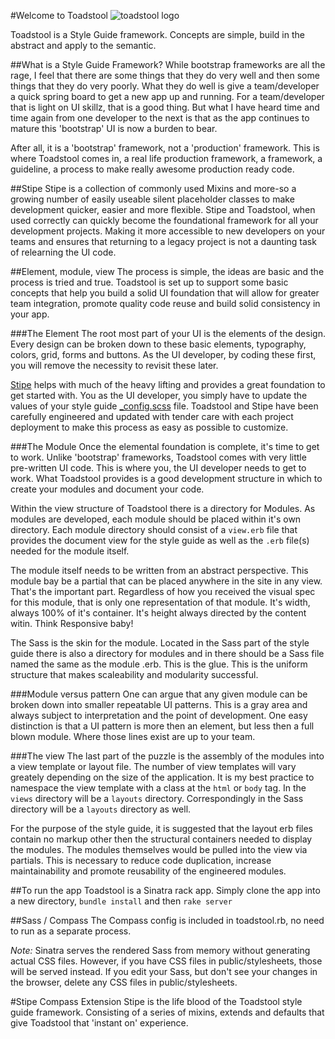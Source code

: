 #Welcome to Toadstool
![toadstool logo](/Anotheruiguy/toadstool/raw/master/public/images/toadstool-logo.png "toadstool - put that in your styleguide")

Toadstool is a Style Guide framework. Concepts are simple, build in the abstract and apply to the semantic. 

##What is a Style Guide Framework?
While bootstrap frameworks are all the rage, I feel that there are some things that they do very well and then some things that they do very poorly. What they do well is give a team/developer a quick spring board to get a new app up and running. For a team/developer that is light on UI skillz, that is a good thing. But what I have heard time and time again from one developer to the next is that as the app continues to mature this 'bootstrap' UI is now a burden to bear.

After all, it is a 'bootstrap' framework, not a 'production' framework. This is where Toadstool comes in, a real life production framework, a framework, a guideline, a process to make really awesome production ready code.

##Stipe
Stipe is a collection of commonly used Mixins and more-so a growing number of easily useable silent placeholder classes to make development quicker, easier and more flexible. Stipe and Toadstool, when used correctly can quickly become the foundational framework for all your development projects. Making it more accessible to new developers on your teams and ensures that returning to a legacy project is not a daunting task of relearning the UI code.  

##Element, module, view
The process is simple, the ideas are basic and the process is tried and true. Toadstool is set up to support some basic concepts that help you build a solid UI foundation that will allow for greater team integration, promote quality code reuse and build solid consistency in your app.  

###The Element
The root most part of your UI is the elements of the design. Every design can be broken down to these basic elements, typography, colors, grid, forms and buttons. As the UI developer, by coding these first, you will remove the necessity to revisit these later. 

[Stipe](https://github.com/Anotheruiguy/stipe) helps with much of the heavy lifting and provides a great foundation to get started with. You as the UI developer, you simply have to update the values of your style guide [_config.scss](http://goo.gl/PqQSK) file. Toadstool and Stipe have been carefully engineered and updated with tender care with each project deployment to make this process as easy as possible to customize. 

###The Module
Once the elemental foundation is complete, it's time to get to work. Unlike 'bootstrap' frameworks, Toadstool comes with very little pre-written UI code. This is where you, the UI developer needs to get to work. What Toadstool provides is a good development structure in which to create your modules and document your code.

Within the view structure of Toadstool there is a directory for Modules. As modules are developed, each module should be placed within it's own directory. Each module directory should consist of a `view.erb` file that provides the document view for the style guide as well as the `.erb` file(s) needed for the module itself. 

The module itself needs to be written from an abstract perspective. This module bay be a partial that can be placed anywhere in the site in any view. That's the important part. Regardless of how you received the visual spec for this module, that is only one representation of that module. It's width, always 100% of it's container. It's height always directed by the content witin. Think Responsive baby!

The Sass is the skin for the module. Located in the Sass part of the style guide there is also a directory for modules and in there should be a Sass file named the same as the module .erb. This is the glue. This is the uniform structure that makes scaleability and modularity successful. 

###Module versus pattern
One can argue that any given module can be broken down into smaller repeatable UI patterns. This is a gray area and always subject to interpretation and the point of development. One easy distinction is that a UI pattern is more then an element, but less then a full blown module. Where those lines exist are up to your team. 

###The view
The last part of the puzzle is the assembly of the modules into a view template or layout file. The number of view templates will vary greately depending on the size of the application. It is my best practice to namespace the view template with a class at the `html` or `body` tag. In the `views` directory will be a `layouts` directory. Correspondingly in the Sass directory will be a `layouts` directory as well. 

For the purpose of the style guide, it is suggested that the layout erb files contain no markup other then the structural containers needed to display the modules. The modules themselves would be pulled into the view via partials. This is necessary to reduce code duplication, increase maintainability and promote reusability of the engineered modules.

##To run the app
Toadstool is a Sinatra rack app. Simply clone the app into a new directory, `bundle install` and then `rake server`

##Sass / Compass
The Compass config is included in toadstool.rb, no need to run as a separate process. 

*Note:* Sinatra serves the rendered Sass from memory without generating actual CSS files. However, if you have CSS files in public/stylesheets, those will be served instead. If you edit your Sass, but don't see your changes in the browser, delete any CSS files in public/stylesheets. 

#Stipe Compass Extension
Stipe is the life blood of the Toadstool style guide framework. Consisting of a series of mixins, extends and defaults that give Toadstool that 'instant on' experience. 